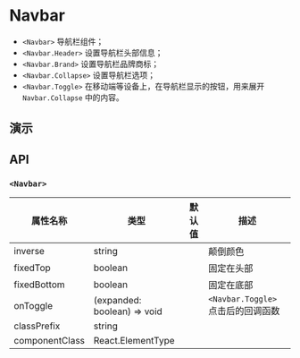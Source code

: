 # Navbar [<i class="icon icon-edit2" ></i>](https://github.com/rsuite/rsuite.github.io/blob/master/src/components/navbar/index.md)


- `<Navbar>` 导航栏组件；
- `<Navbar.Header>`  设置导航栏头部信息；
- `<Navbar.Brand>`  设置导航栏品牌商标；
- `<Navbar.Collapse>` 设置导航栏选项；
- `<Navbar.Toggle>` 在移动端等设备上，在导航栏显示的按钮，用来展开 `Navbar.Collapse` 中的内容。

## 演示

<!--{demo}-->

## API

### `<Navbar>`

| 属性名称           | 类型                          | 默认值 | 描述                         |
|----------------|-----------------------------|-----|----------------------------|
| inverse        | string                      |     | 颠倒颜色                       |
| fixedTop       | boolean                     |     | 固定在头部                      |
| fixedBottom    | boolean                     |     | 固定在底部                      |
| onToggle       | (expanded: boolean) => void |     | `<Navbar.Toggle>` 点击后的回调函数 |
| classPrefix    | string                      |     |                            |
| componentClass | React.ElementType           |     |                            |

